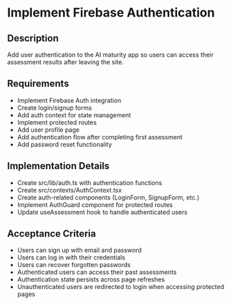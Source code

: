 # Implement Firebase Authentication

## Description
Add user authentication to the AI maturity app so users can access their assessment results after leaving the site.

## Requirements
- Implement Firebase Auth integration
- Create login/signup forms
- Add auth context for state management
- Implement protected routes
- Add user profile page
- Add authentication flow after completing first assessment
- Add password reset functionality

## Implementation Details
- Create src/lib/auth.ts with authentication functions
- Create src/contexts/AuthContext.tsx
- Create auth-related components (LoginForm, SignupForm, etc.)
- Implement AuthGuard component for protected routes
- Update useAssessment hook to handle authenticated users

## Acceptance Criteria
- Users can sign up with email and password
- Users can log in with their credentials
- Users can recover forgotten passwords
- Authenticated users can access their past assessments
- Authentication state persists across page refreshes
- Unauthenticated users are redirected to login when accessing protected pages
